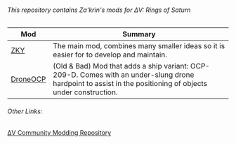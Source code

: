 ###### This repository contains Za'krin's mods for ΔV: Rings of Saturn

| Mod                   | Summary                                                                                                                                                    |
| --------------------- | ---------------------------------------------------------------------------------------------------------------------------------------------------------- |
| [ZKY](ZKY/)           | The main mod, combines many smaller ideas so it is easier for to develop and maintain.                                                                     |
| [DroneOCP](DroneOCP/) | (Old & Bad) Mod that adds a ship variant: OCP-209-D. Comes with an under-slung drone hardpoint to assist in the positioning of objects under construction. |

###### Other Links:

[ΔV Community Modding Repository](https://gitlab.com/Delta-V-Modding/Mods)


